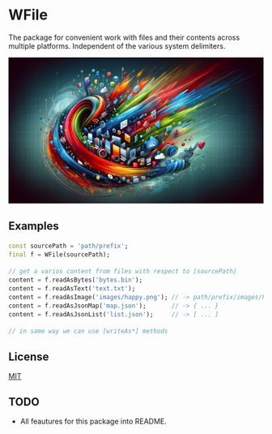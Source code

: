 # WFile

The package for convenient work with files and their contents across multiple platforms.
Independent of the various system delimiters.

![Cover - WFile](https://raw.githubusercontent.com/signmotion/wfile/master/images/cover.webp)

## Examples

```dart
const sourcePath = 'path/prefix';
final f = WFile(sourcePath);

// get a varios content from files with respect to [sourcePath]
content = f.readAsBytes('bytes.bin');
content = f.readAsText('text.txt');
content = f.readAsImage('images/happy.png'); // -> path/prefix/images/happy.png
content = f.readAsJsonMap('map.json');       // -> { ... }
content = f.readAsJsonList('list.json');     // -> [ ... ]

// in same way we can use [writeAs*] methods
```

## License

[MIT](LICENSE)

## TODO

- All feautures for this package into README.
